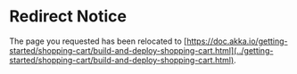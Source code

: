 # Redirect Notice

The page you requested has been relocated to [https://doc.akka.io/getting-started/shopping-cart/build-and-deploy-shopping-cart.html](../getting-started/shopping-cart/build-and-deploy-shopping-cart.html).